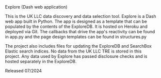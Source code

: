 Explore (Dash web application)

This is the UK LLC data discovery and data selection tool.
Explore is a Dash web app built in Python. The app is designed as a template that can be populated by the contents of the ExploreDB. It is hosted on Heroku and deployed via Git. 
The callbacks that drive the app's reactivity can be found in app.py and the page design templates can be found in structures.py

The project also includes files for updating the ExploreDB and SearchBox Elastic search indices.
No data from the UK LLC TRE is stored in this project. Any data used by Explore has passed disclosure checks and is hosted separately in the ExploreDB.

Released 07/2024
